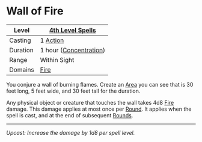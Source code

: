 # Wall of Fire

| Level    | [4th Level Spells](4th%20Level%20Spells.md)                      |
| -------- | ---------------------------------------------------------------- |
| Casting  | 1 [Action](../../../../Game%20Procedures/Action.md)              |
| Duration | 1 hour ([Concentration](../../../Spellcasting/Concentration.md)) |
| Range    | Within Sight                                                     |
| Domains  | [Fire](../../Spell%20Domains/Fire.md)                         |

You conjure a wall of burning flames. Create an [Area](../../Areas%20of%20Effect/Area.md) you can see that is 30 feet long, 5 feet wide, and 30 feet tall for the duration.

Any physical object or creature that touches the wall takes 4d8 [Fire](../../../../Damage%20Types/Fire.md) damage. This damage applies at most once per [Round](../../../../Game%20Procedures/Round.md). It applies when the spell is cast, and at the end of subsequent [Rounds](../../../../Game%20Procedures/Round.md).

---
*Upcast: Increase the damage by 1d8 per spell level.*
